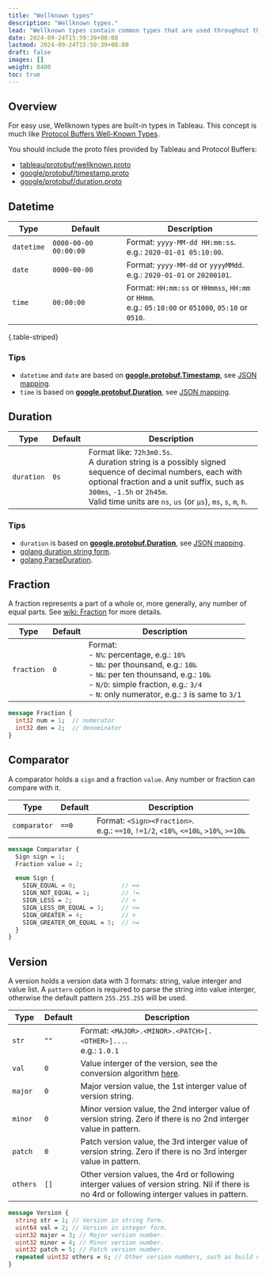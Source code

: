 ```yaml
---
title: "Wellknown types"
description: "Wellknown types."
lead: "Wellknown types contain common types that are used throughout the Tableau ecosystem."
date: 2024-09-24T15:59:39+08:00
lastmod: 2024-09-24T15:59:39+08:00
draft: false
images: []
weight: 8400
toc: true
---
```


## Overview

For easy use, Wellknown types are built-in types in Tableau.
This concept is much like [Protocol Buffers Well-Known Types](https://protobuf.dev/reference/protobuf/google.protobuf/).

You should include the proto files provided by Tableau and Protocol Buffers:

- [tableau/protobuf/wellknown.proto](https://github.com/tableauio/tableau/blob/master/proto/tableau/protobuf/wellknown.proto)
- [google/protobuf/timestamp.proto](https://github.com/protocolbuffers/protobuf/blob/main/src/google/protobuf/timestamp.proto)
- [google/protobuf/duration.proto](https://github.com/protocolbuffers/protobuf/blob/main/src/google/protobuf/duration.proto)

## Datetime

| Type       | Default               | Description                                                                                             |
| ---------- | --------------------- | ------------------------------------------------------------------------------------------------------- |
| `datetime` | `0000-00-00 00:00:00` | Format: `yyyy-MM-dd HH:mm:ss`. <br>e.g.: `2020-01-01 05:10:00`.                                         |
| `date`     | `0000-00-00`          | Format: `yyyy-MM-dd` or `yyyyMMdd`. <br>e.g.: `2020-01-01` or `20200101`.                               |
| `time`     | `00:00:00`            | Format: `HH:mm:ss` or `HHmmss`, `HH:mm` or `HHmm`. <br>e.g.: `05:10:00` or `051000`, `05:10` or `0510`. |
{.table-striped}

### Tips

- `datetime` and `date` are based on [**google.protobuf.Timestamp**](https://developers.google.com/protocol-buffers/docs/reference/google.protobuf#google.protobuf.Timestamp), see [JSON mapping](https://developers.google.com/protocol-buffers/docs/proto3#json).
- `time`  is based on [**google.protobuf.Duration**](https://developers.google.com/protocol-buffers/docs/reference/google.protobuf#google.protobuf.Duration), see [JSON mapping](https://developers.google.com/protocol-buffers/docs/proto3#json).

## Duration

| Type       | Default | Description                                                                                                                                                                                                                                               |
| ---------- | ------- | --------------------------------------------------------------------------------------------------------------------------------------------------------------------------------------------------------------------------------------------------------- |
| `duration` | `0s`    | Format like: `72h3m0.5s`. <br>A duration string is a possibly signed sequence of decimal numbers, each with optional fraction and a unit suffix, such as `300ms`, `-1.5h` or `2h45m`. <br>Valid time units are `ns`, `us` (or `µs`), `ms`, `s`, `m`, `h`. |

### Tips

- `duration` is based on [**google.protobuf.Duration**](https://developers.google.com/protocol-buffers/docs/reference/google.protobuf#google.protobuf.Duration), see [JSON mapping](https://developers.google.com/protocol-buffers/docs/proto3#json).
- [golang duration string form](https://golang.org/pkg/time/#Duration.String).
- [golang ParseDuration](https://pkg.go.dev/time#ParseDuration).

## Fraction

A fraction represents a part of a whole or, more generally, any number of equal parts. See [wiki: Fraction](https://en.wikipedia.org/wiki/Fraction) for more details.

| Type       | Default | Description                                                                                                                                                                                                                  |
| ---------- | ------- | ---------------------------------------------------------------------------------------------------------------------------------------------------------------------------------------------------------------------------- |
| `fraction` | `0`     | Format:  <br>- `N%`: percentage, e.g.: `10%` <br>- `N‰`: per thounsand, e.g.: `10‰` <br>- `N‱`: per ten thounsand, e.g.: `10‱`<br>- `N/D`: simple fraction, e.g.: `3/4`<br>- `N`: only numerator, e.g.: `3` is same to `3/1` |

```protobuf
message Fraction {
  int32 num = 1;  // numerator
  int32 den = 2;  // denominator
}
```

## Comparator

A comparator holds a `sign` and a fraction `value`. Any number or fraction can compare with it.

| Type         | Default | Description                                                                             |
| ------------ | ------- | --------------------------------------------------------------------------------------- |
| `comparator` | `==0`   | Format: `<Sign><Fraction>`. <br>e.g.: `==10`, `!=1/2`, `<10%`, `<=10‰`, `>10%`, `>=10‱` |

```protobuf
message Comparator {
  Sign sign = 1;
  Fraction value = 2;

  enum Sign {
    SIGN_EQUAL = 0;             // ==
    SIGN_NOT_EQUAL = 1;         // !=
    SIGN_LESS = 2;              // <
    SIGN_LESS_OR_EQUAL = 3;     // <=
    SIGN_GREATER = 4;           // >
    SIGN_GREATER_OR_EQUAL = 5;  // >=
  }
}
```

## Version

A version holds a version data with 3 formats: string, value interger and value list. A `pattern` option is required to parse the string into value interger, otherwise the default pattern `255.255.255` will be used.

| Type     | Default | Description                                                                                                                                                                                                                         |
| -------- | ------- | ----------------------------------------------------------------------------------------------------------------------------------------------------------------------------------------------------------------------------------- |
| `str`    | `""`    | Format: `<MAJOR>.<MINOR>.<PATCH>[.<OTHER>]...`. <br>e.g.: `1.0.1`                                                                                                                                                                   |
| `val`    | `0`     | Value interger of the version, see the conversion algorithm [here](https://github.com/tableauio/tableau/commit/444a01ff8c4947a249e8d0ea5c4c8c491cea69d3#diff-fd73b99348b802b948424f1740df144f17b6df75a8ff86316cd858f19fe7f87cR471). |
| `major`  | `0`     | Major version value, the 1st interger value of version string.                                                                                                                                                                      |
| `minor`  | `0`     | Minor version value, the 2nd interger value of version string. Zero if there is no 2nd interger value in pattern.                                                                                                                   |
| `patch`  | `0`     | Patch version value, the 3rd interger value of version string. Zero if there is no 3rd interger value in pattern.                                                                                                                   |
| `others` | `[]`    | Other version values, the 4rd or following interger values of version string. Nil if there is no 4rd or following interger values in pattern.                                                                                       |

```protobuf
message Version {
  string str = 1; // Version in string form.
  uint64 val = 2; // Version in integer form.
  uint32 major = 3; // Major version number.
  uint32 minor = 4; // Minor version number.
  uint32 patch = 5; // Patch version number.
  repeated uint32 others = 6; // Other version numbers, such as build number, resource version, and so on.
}
```
